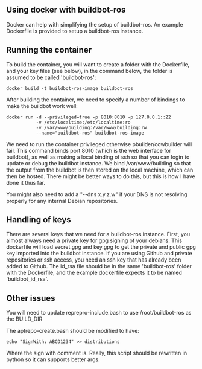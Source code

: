 ## Using docker with buildbot-ros

Docker can help with simplifying the setup of buildbot-ros. An
example Dockerfile is provided to setup a buildbot-ros instance.

## Running the container

To build the container, you will want to create a folder with the
Dockerfile, and your key files (see below), in the command below,
the folder is assumed to be called 'buildbot-ros':

    docker build -t buildbot-ros-image buildbot-ros

After building the container, we need to specify a number of bindings
to make the buildbot work well:

    docker run -d --privileged=true -p 8010:8010 -p 127.0.0.1::22
               -v /etc/localtime:/etc/localtime:ro
               -v /var/www/building:/var/www/building:rw
               --name="buildbot-ros" buildbot-ros-image

We need to run the container privileged otherwise pbuilder/cowbuilder
will fail. This command binds port 8010 (which is the web interface for
buildbot), as well as making a local binding of ssh so that you can login
to update or debug the buildbot instance. We bind /var/www/building
so that the output from the buildbot is then stored on the local machine,
which can then be hosted. There might be better ways to do this, but
this is how I have done it thus far.

You might also need to add a "--dns x.y.z.w" if your DNS is not resolving
properly for any internal Debian repositories.

## Handling of keys

There are several keys that we need for a buildbot-ros instance. First,
you almost always need a private key for gpg signing of your debians.
This dockerfile will load secret.gpg and key.gpg to get the private and
public gpg key imported into the buildbot instance. If you are
using Github and private repositories or ssh access, you need an ssh
key that has already been added to Github. The id_rsa file should
be in the same 'buildbot-ros' folder with the Dockerfile, and the
example dockerfile expects it to be named 'buildbot_id_rsa'.

## Other issues

You will need to update reprepro-include.bash to use /root/buildbot-ros as the
BUILD_DIR

The aptrepo-create.bash should be modified to have:

    echo "SignWith: ABCD1234" >> distributions

Where the sign with comment is. Really, this script should be rewritten
in python so it can supports better args.
